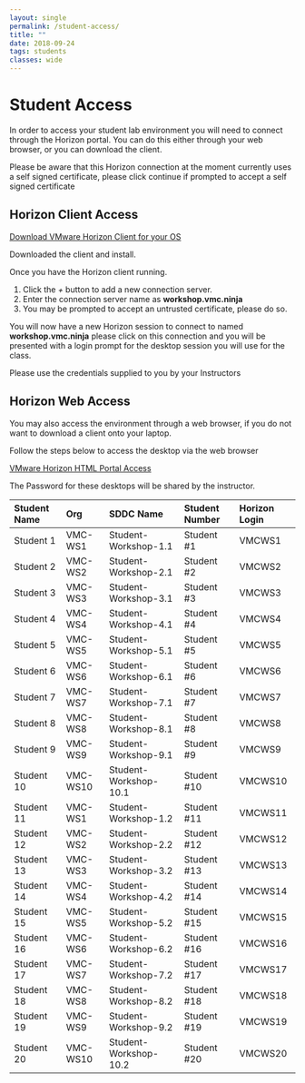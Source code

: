 ```yaml
---
layout: single
permalink: /student-access/
title: ""
date: 2018-09-24
tags: students
classes: wide
---
```

# Student Access

In order to access your student lab environment you will need to connect through the Horizon portal. You can do this either through your web browser, or you can download the client.

Please be aware that this Horizon connection at the moment currently uses a self signed certificate, please click continue if prompted to accept a self signed certificate

## Horizon Client Access

[Download VMware Horizon Client for your OS](https://my.vmware.com/web/vmware/info?slug=desktop_end_user_computing/vmware_horizon_clients/4_0)

Downloaded the client and install.

Once you have the Horizon client running.

1. Click the *+* button to add a new connection server.
2. Enter the connection server name as **workshop.vmc.ninja**
3. You may be prompted to accept an untrusted certificate, please do so.

You will now have a new Horizon session to connect to named **workshop.vmc.ninja** please click on this connection and you will be presented with a login prompt for the desktop session you will use for the class.

Please use the credentials supplied to you by your Instructors

## Horizon Web Access

You may also access the environment through a web browser, if you do not want to download a client onto your laptop.

Follow the steps below to access the desktop via the web browser

[VMware Horizon HTML Portal Access](https://workshop.vmc.ninja/portal/webclient/index.html)

The Password for these desktops will be shared by the instructor.

| Student Name | Org      | SDDC Name | Student Number | Horizon Login |
|:-------------|:---------|:----------|:---------------|:--------------|
|Student 1|VMC-WS1|Student-Workshop-1.1|Student #1|VMCWS1|
|Student 2|VMC-WS2|Student-Workshop-2.1|Student #2|VMCWS2|
|Student 3|VMC-WS3|Student-Workshop-3.1|Student #3|VMCWS3|
|Student 4|VMC-WS4|Student-Workshop-4.1|Student #4|VMCWS4|
|Student 5|VMC-WS5|Student-Workshop-5.1|Student #5|VMCWS5|
|Student 6|VMC-WS6|Student-Workshop-6.1|Student #6|VMCWS6|
|Student 7|VMC-WS7|Student-Workshop-7.1|Student #7|VMCWS7|
|Student 8|VMC-WS8|Student-Workshop-8.1|Student #8|VMCWS8|
|Student 9|VMC-WS9|Student-Workshop-9.1|Student #9|VMCWS9|
|Student 10|VMC-WS10|Student-Workshop-10.1|Student #10|VMCWS10|
|Student 11|VMC-WS1|Student-Workshop-1.2|Student #11|VMCWS11|
|Student 12|VMC-WS2|Student-Workshop-2.2|Student #12|VMCWS12|
|Student 13|VMC-WS3|Student-Workshop-3.2|Student #13|VMCWS13|
|Student 14|VMC-WS4|Student-Workshop-4.2|Student #14|VMCWS14|
|Student 15|VMC-WS5|Student-Workshop-5.2|Student #15|VMCWS15|
|Student 16|VMC-WS6|Student-Workshop-6.2|Student #16|VMCWS16|
|Student 17|VMC-WS7|Student-Workshop-7.2|Student #17|VMCWS17|
|Student 18|VMC-WS8|Student-Workshop-8.2|Student #18|VMCWS18|
|Student 19|VMC-WS9|Student-Workshop-9.2|Student #19|VMCWS19|
|Student 20|VMC-WS10|Student-Workshop-10.2|Student #20|VMCWS20|
